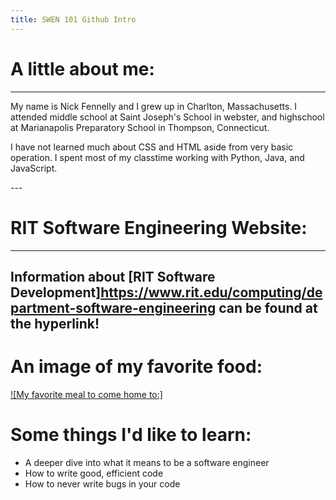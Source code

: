 ```yaml
---
title: SWEN 101 Github Intro
---
```


# A little about me:
---
<p>My name is Nick Fennelly and I grew up in Charlton, Massachusetts. I attended middle school at Saint Joseph's School in webster, and highschool at Marianapolis Preparatory School in Thompson, Connecticut.</p>

<p>I have not learned much about CSS and HTML aside from very basic operation. I spent most of my classtime working with Python, Java, and JavaScript.</p>
---

# RIT Software Engineering Website:
---
Information about **[RIT Software Development]<https://www.rit.edu/computing/department-software-engineering>** can be found at the hyperlink!
---

# An image of my favorite food:

[![My favorite meal to come home to:]]([https://thetastytravelers.com/wp-content/uploads/2021/04/BWW-Parmesan-Garlic-Chicken-Pasta-Instant-Pot-29-1536x1187.jpg](https://www.sprinklesandsprouts.com/wp-content/uploads/2023/09/Garlic-Parmesan-Chicken-Pasta-Sq.jpg)https://www.sprinklesandsprouts.com/wp-content/uploads/2023/09/Garlic-Parmesan-Chicken-Pasta-Sq.jpg)

# Some things I'd like to learn:

<ul>
  <li>A deeper dive into what it means to be a software engineer</li>
  <li>How to write good, efficient code</li>
  <li>How to never write bugs in your code</li>
</ul>  
